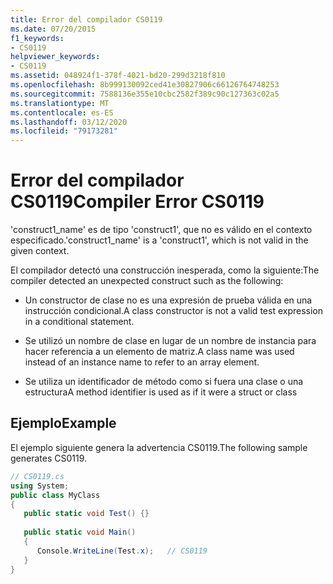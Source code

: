 ```yaml
---
title: Error del compilador CS0119
ms.date: 07/20/2015
f1_keywords:
- CS0119
helpviewer_keywords:
- CS0119
ms.assetid: 048924f1-378f-4021-bd20-299d3218f810
ms.openlocfilehash: 8b999130092ced41e30827906c66126764748253
ms.sourcegitcommit: 7588136e355e10cbc2582f389c90c127363c02a5
ms.translationtype: MT
ms.contentlocale: es-ES
ms.lasthandoff: 03/12/2020
ms.locfileid: "79173281"
---
```

# <a name="compiler-error-cs0119"></a><span data-ttu-id="ee33a-102">Error del compilador CS0119</span><span class="sxs-lookup"><span data-stu-id="ee33a-102">Compiler Error CS0119</span></span>
<span data-ttu-id="ee33a-103">'construct1_name' es de tipo 'construct1', que no es válido en el contexto especificado.</span><span class="sxs-lookup"><span data-stu-id="ee33a-103">'construct1_name' is a 'construct1', which is not valid in the given context.</span></span>  
  
 <span data-ttu-id="ee33a-104">El compilador detectó una construcción inesperada, como la siguiente:</span><span class="sxs-lookup"><span data-stu-id="ee33a-104">The compiler detected an unexpected construct such as the following:</span></span>  
  
- <span data-ttu-id="ee33a-105">Un constructor de clase no es una expresión de prueba válida en una instrucción condicional.</span><span class="sxs-lookup"><span data-stu-id="ee33a-105">A class constructor is not a valid test expression in a conditional statement.</span></span>  
  
- <span data-ttu-id="ee33a-106">Se utilizó un nombre de clase en lugar de un nombre de instancia para hacer referencia a un elemento de matriz.</span><span class="sxs-lookup"><span data-stu-id="ee33a-106">A class name was used instead of an instance name to refer to an array element.</span></span>  
  
- <span data-ttu-id="ee33a-107">Se utiliza un identificador de método como si fuera una clase o una estructura</span><span class="sxs-lookup"><span data-stu-id="ee33a-107">A method identifier is used as if it were a struct or class</span></span>  
  
## <a name="example"></a><span data-ttu-id="ee33a-108">Ejemplo</span><span class="sxs-lookup"><span data-stu-id="ee33a-108">Example</span></span>  
 <span data-ttu-id="ee33a-109">El ejemplo siguiente genera la advertencia CS0119.</span><span class="sxs-lookup"><span data-stu-id="ee33a-109">The following sample generates CS0119.</span></span>  
  
```csharp  
// CS0119.cs  
using System;  
public class MyClass
{  
   public static void Test() {}  
  
   public static void Main()  
   {  
      Console.WriteLine(Test.x);   // CS0119  
   }  
}  
```
